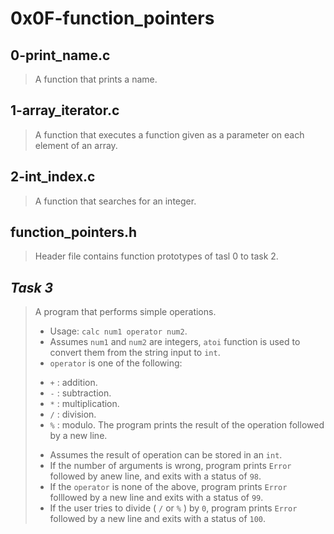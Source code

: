 # 0x0F-function_pointers

## 0-print_name.c
> A function that prints a name.
## 1-array_iterator.c
> A function that executes a function given as a parameter on each element of an array.
## 2-int_index.c
> A function that searches for an integer.
## function_pointers.h
> Header file contains function prototypes of tasl 0 to task 2.
## *Task 3*
> A program that performs simple operations.
> - Usage: ``` calc num1 operator num2 ```.
> - Assumes ``` num1 ``` and ``` num2 ``` are integers, ``` atoi ``` function is used to convert them from the string input to ``` int ```.
> - ``` operator ``` is one of the following:
> * ``` + ``` : addition.
> * ``` - ``` : subtraction.
> * ``` * ``` : multiplication.
> * ``` / ``` : division.
> * ``` % ``` : modulo.
> The program prints the result of the operation followed by a new line.
> - Assumes the result of operation can be stored in an ``` int ```.
> - If the number of arguments is wrong, program prints ``` Error ``` followed by anew line, and exits with a status of ``` 98 ```.
> - If the ``` operator ``` is none of the above, program prints ``` Error ``` folllowed by a new line and exits with a status of ``` 99 ```.
> - If the user tries to divide ( ``` / ``` or ``` % ``` ) by ``` 0 ```, program prints ``` Error ``` followed by a new line and exits with a status of ``` 100 ```.
